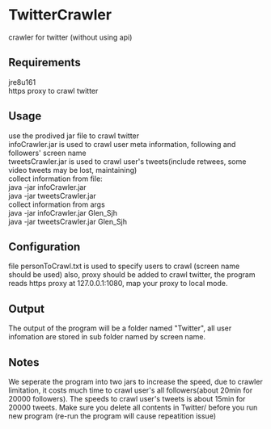 # TwitterCrawler
crawler for twitter (without using api)

## Requirements
jre8u161<br>
https proxy to crawl twitter

## Usage
use the prodived jar file to crawl twitter<br>
infoCrawler.jar is used to crawl user meta information, following and followers' screen name<br>
tweetsCrawler.jar is used to crawl user's tweets(include retwees, some video tweets may be lost, maintaining)<br>
collect information from file: <br>
java -jar infoCrawler.jar<br>
java -jar tweetsCrawler.jar<br>
collect information from args<br>
java -jar infoCrawler.jar Glen_Sjh<br>
java -jar tweetsCrawler.jar Glen_Sjh<br>

## Configuration
file personToCrawl.txt is used to specify users to crawl (screen name should be used)
also, proxy should be added to crawl twitter, the program reads https proxy at 127.0.0.1:1080, map your proxy to local mode.

## Output
The output of the program will be a folder named "Twitter", all user infomation are stored in sub folder named by screen name.

## Notes
We seperate the program into two jars to increase the speed, due to crawler limitation, it costs much time to crawl user's all followers(about 20min for 20000 followers). The speeds to crawl user's tweets is about 15min for 20000 tweets.
Make sure you delete all contents in Twitter/ before you run new program (re-run the program will cause repeatition issue)



